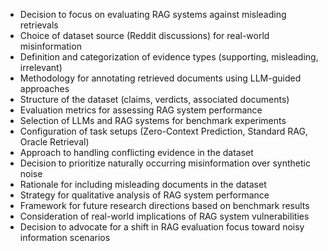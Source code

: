 - Decision to focus on evaluating RAG systems against misleading retrievals
- Choice of dataset source (Reddit discussions) for real-world misinformation
- Definition and categorization of evidence types (supporting, misleading, irrelevant)
- Methodology for annotating retrieved documents using LLM-guided approaches
- Structure of the dataset (claims, verdicts, associated documents)
- Evaluation metrics for assessing RAG system performance
- Selection of LLMs and RAG systems for benchmark experiments
- Configuration of task setups (Zero-Context Prediction, Standard RAG, Oracle Retrieval)
- Approach to handling conflicting evidence in the dataset
- Decision to prioritize naturally occurring misinformation over synthetic noise
- Rationale for including misleading documents in the dataset
- Strategy for qualitative analysis of RAG system performance
- Framework for future research directions based on benchmark results
- Consideration of real-world implications of RAG system vulnerabilities
- Decision to advocate for a shift in RAG evaluation focus toward noisy information scenarios